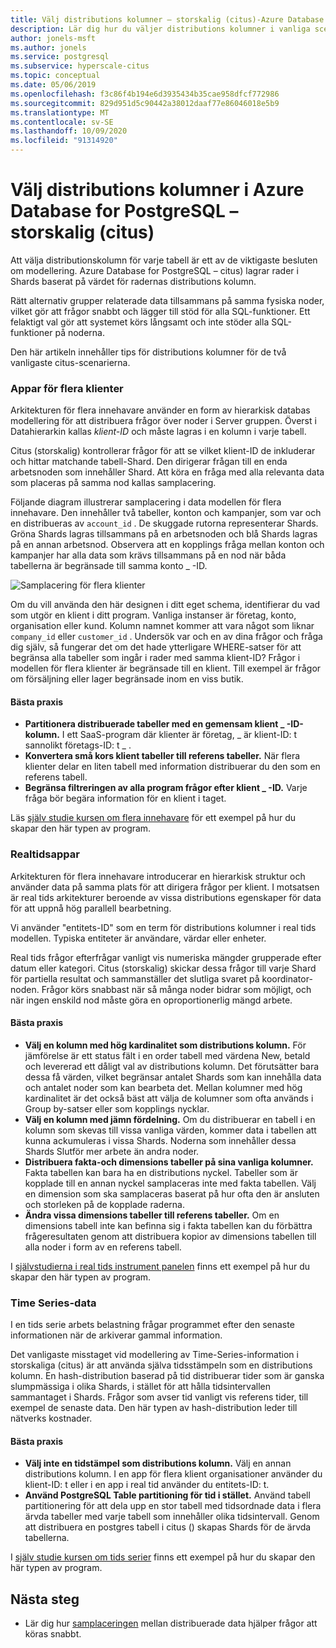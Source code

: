 ```yaml
---
title: Välj distributions kolumner – storskalig (citus)-Azure Database for PostgreSQL
description: Lär dig hur du väljer distributions kolumner i vanliga scenarier i Azure Database for PostgreSQL-storskalig (citus).
author: jonels-msft
ms.author: jonels
ms.service: postgresql
ms.subservice: hyperscale-citus
ms.topic: conceptual
ms.date: 05/06/2019
ms.openlocfilehash: f3c86f4b194e6d3935434b35cae958dfcf772986
ms.sourcegitcommit: 829d951d5c90442a38012daaf77e86046018e5b9
ms.translationtype: MT
ms.contentlocale: sv-SE
ms.lasthandoff: 10/09/2020
ms.locfileid: "91314920"
---
```

# <a name="choose-distribution-columns-in-azure-database-for-postgresql--hyperscale-citus"></a>Välj distributions kolumner i Azure Database for PostgreSQL – storskalig (citus)

Att välja distributionskolumn för varje tabell är ett av de viktigaste besluten om modellering. Azure Database for PostgreSQL – citus) lagrar rader i Shards baserat på värdet för radernas distributions kolumn.

Rätt alternativ grupper relaterade data tillsammans på samma fysiska noder, vilket gör att frågor snabbt och lägger till stöd för alla SQL-funktioner. Ett felaktigt val gör att systemet körs långsamt och inte stöder alla SQL-funktioner på noderna.

Den här artikeln innehåller tips för distributions kolumner för de två vanligaste citus-scenarierna.

### <a name="multi-tenant-apps"></a>Appar för flera klienter

Arkitekturen för flera innehavare använder en form av hierarkisk databas modellering för att distribuera frågor över noder i Server gruppen. Överst i Datahierarkin kallas *klient-ID* och måste lagras i en kolumn i varje tabell.

Citus (storskalig) kontrollerar frågor för att se vilket klient-ID de inkluderar och hittar matchande tabell-Shard. Den dirigerar frågan till en enda arbetsnoden som innehåller Shard. Att köra en fråga med alla relevanta data som placeras på samma nod kallas samplacering.

Följande diagram illustrerar samplacering i data modellen för flera innehavare. Den innehåller två tabeller, konton och kampanjer, som var och en distribueras av `account_id` . De skuggade rutorna representerar Shards. Gröna Shards lagras tillsammans på en arbetsnoden och blå Shards lagras på en annan arbetsnod. Observera att en kopplings fråga mellan konton och kampanjer har alla data som krävs tillsammans på en nod när båda tabellerna är begränsade till samma konto \_ -ID.

![Samplacering för flera klienter](media/concepts-hyperscale-choosing-distribution-column/multi-tenant-colocation.png)

Om du vill använda den här designen i ditt eget schema, identifierar du vad som utgör en klient i ditt program. Vanliga instanser är företag, konto, organisation eller kund. Kolumn namnet kommer att vara något som liknar `company_id` eller `customer_id` . Undersök var och en av dina frågor och fråga dig själv, så fungerar det om det hade ytterligare WHERE-satser för att begränsa alla tabeller som ingår i rader med samma klient-ID?
Frågor i modellen för flera klienter är begränsade till en klient. Till exempel är frågor om försäljning eller lager begränsade inom en viss butik.

#### <a name="best-practices"></a>Bästa praxis

-   **Partitionera distribuerade tabeller med en gemensam klient \_ -ID-kolumn.** I ett SaaS-program där klienter är företag, \_ är klient-ID: t sannolikt företags-ID: t \_ .
-   **Konvertera små kors klient tabeller till referens tabeller.** När flera klienter delar en liten tabell med information distribuerar du den som en referens tabell.
-   **Begränsa filtreringen av alla program frågor efter klient \_ -ID.** Varje fråga bör begära information för en klient i taget.

Läs [själv studie kursen om flera innehavare](./tutorial-design-database-hyperscale-multi-tenant.md) för ett exempel på hur du skapar den här typen av program.

### <a name="real-time-apps"></a>Realtidsappar

Arkitekturen för flera innehavare introducerar en hierarkisk struktur och använder data på samma plats för att dirigera frågor per klient. I motsatsen är real tids arkitekturer beroende av vissa distributions egenskaper för data för att uppnå hög parallell bearbetning.

Vi använder "entitets-ID" som en term för distributions kolumner i real tids modellen. Typiska entiteter är användare, värdar eller enheter.

Real tids frågor efterfrågar vanligt vis numeriska mängder grupperade efter datum eller kategori. Citus (storskalig) skickar dessa frågor till varje Shard för partiella resultat och sammanställer det slutliga svaret på koordinator-noden. Frågor körs snabbast när så många noder bidrar som möjligt, och när ingen enskild nod måste göra en oproportionerlig mängd arbete.

#### <a name="best-practices"></a>Bästa praxis

-   **Välj en kolumn med hög kardinalitet som distributions kolumn.** För jämförelse är ett status fält i en order tabell med värdena New, betald och levererad ett dåligt val av distributions kolumn. Det förutsätter bara dessa få värden, vilket begränsar antalet Shards som kan innehålla data och antalet noder som kan bearbeta det. Mellan kolumner med hög kardinalitet är det också bäst att välja de kolumner som ofta används i Group by-satser eller som kopplings nycklar.
-   **Välj en kolumn med jämn fördelning.** Om du distribuerar en tabell i en kolumn som skevas till vissa vanliga värden, kommer data i tabellen att kunna ackumuleras i vissa Shards. Noderna som innehåller dessa Shards Slutför mer arbete än andra noder.
-   **Distribuera fakta-och dimensions tabeller på sina vanliga kolumner.**
    Fakta tabellen kan bara ha en distributions nyckel. Tabeller som är kopplade till en annan nyckel samplaceras inte med fakta tabellen. Välj en dimension som ska samplaceras baserat på hur ofta den är ansluten och storleken på de kopplade raderna.
-   **Ändra vissa dimensions tabeller till referens tabeller.** Om en dimensions tabell inte kan befinna sig i fakta tabellen kan du förbättra frågeresultaten genom att distribuera kopior av dimensions tabellen till alla noder i form av en referens tabell.

I [självstudierna i real tids instrument panelen](./tutorial-design-database-hyperscale-realtime.md) finns ett exempel på hur du skapar den här typen av program.

### <a name="time-series-data"></a>Time Series-data

I en tids serie arbets belastning frågar programmet efter den senaste informationen när de arkiverar gammal information.

Det vanligaste misstaget vid modellering av Time-Series-information i storskaliga (citus) är att använda själva tidsstämpeln som en distributions kolumn. En hash-distribution baserad på tid distribuerar tider som är ganska slumpmässiga i olika Shards, i stället för att hålla tidsintervallen sammantaget i Shards. Frågor som avser tid vanligt vis referens tider, till exempel de senaste data. Den här typen av hash-distribution leder till nätverks kostnader.

#### <a name="best-practices"></a>Bästa praxis

-   **Välj inte en tidstämpel som distributions kolumn.** Välj en annan distributions kolumn. I en app för flera klient organisationer använder du klient-ID: t eller i en app i real tid använder du entitets-ID: t.
-   **Använd PostgreSQL Table partitioning för tid i stället.** Använd tabell partitionering för att dela upp en stor tabell med tidsordnade data i flera ärvda tabeller med varje tabell som innehåller olika tidsintervall. Genom att distribuera en postgres tabell i citus () skapas Shards för de ärvda tabellerna.

I [själv studie kursen om tids serier](https://aka.ms/hyperscale-tutorial-timeseries) finns ett exempel på hur du skapar den här typen av program.

## <a name="next-steps"></a>Nästa steg
- Lär dig hur [samplaceringen](concepts-hyperscale-colocation.md) mellan distribuerade data hjälper frågor att köras snabbt.
